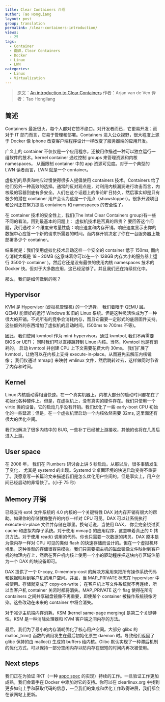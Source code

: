 ```yaml
---
title: Clear Containers 介绍
author: Tao HongLiang
layout: post
group: translation
permalink: /clear-containers-introduction/
views:
  - 25
tags:
  - Container
  - 翻译，Clear Containers
  - Docker
  - Linux
  - LWN
categories:
  - Linux
  - Virtualization
---
```


<!-- title: Clear Containers 介绍 -->

<!-- 作者：陶宏亮，taohl04@gmail.com, 65036336 -->

<!-- 时间：2015/6/11 -->

<!-- 分类：Linux -->

<!-- 标签：Linux,Container,LWN,翻译，Clear Containers -->

> 原文：[An introduction to Clear Containers][1]
> 作者：Arjan van de Ven
> 译者：Tao Hongliang

## 简述

Containers 最近很火，每个人都对它赞不绝口。对开发者而已，它更易开发；而对于 IT 部门而言，它易于管理和部署。Containers 进入公众视野，很大程度上源于 Docker 像 Iphone 改变客户端程序设计一样改变了服务器端的应用开发。

广义上的 container 不仅仅是一个应用程序，还被用作描述一种可以独立运行一组软件的技术。kernel container 通过控制 groups 来管理资源和内核 namespaces， 从而限制 container 中的 app 资源可见度。对于一个典型的 LWN 读者而言，LWN 就是一个 container。

虚拟机的昂贵和响应过慢使得很多人提倡使用 containers 技术。Containers 给了他们另外一种高效的选择。通常的反对观点是，对利用内核漏洞进行攻击而言，内核级的容器到底有多安全。人们在这个话题上的争论旷日持久，然后事实却是只有极少的潜在 container 用户会认为这是一个亮点（showstopper）。很多开源项目和公司正在努力提高 containers 和 namespaces 的安全性了。

在 container 技术的安全性上，我们(The Intel Clear Containers group)有一些不同的看法。回到最基本的问题上： 虚拟机技术是否真的昂贵？ 要回答这个问题，我们通过 2 个维度来考量性能：响应速度和内存开销。响应速度显示出你的数据中心应答一个新的请求所需要的时间。而内存开销决定了你在一台服务器上能部署多少个 container。

结果就是：我们使用虚拟化技术启动这样一个安全的 container 低于 150ms, 而内存消耗大概是 18 &#8211; 20MB (这意味着你可以在一个 128GB 内存大小的服务器上运行 3500个 container )。然后它还是没有最快的使用内核 namespaces 技术的 Docker 快。但对于大多数应用，这已经足够了。并且我们还在持续优化中。

那么，我们是如何做到的呢？

## Hypervisor

KVM 是 Hypervisor (虚拟机管理机) 的一个选择， 我们着眼于 QEMU 层。QEMU 能很好的运行 Windows 和旧的 Linux 系统。但是这种灵活性成为了一种很大的开销。不光所有的竞争会消耗内存，而且它需要一定形式的底层固件支持。这些额外的东西增加了虚拟机的启动时间。(500ms to 700ms 不等)。

因此，我们使用 kvmtool 作为 mini-hypervisor。通过 kvmtool, 我们不再需要 BIOS or UEFI； 同时我们可以直接跳转到 Linux 内核。当然，Kvmtool 也是有消耗的， 启动 kvmtool 并创建 CPU 上下文需要花费大约 30ms。 我们扩展了 kvmtool，让他可以在内核上支持 execute-in-place。从而避免去解压内核镜像； 我们仅通过 mmap() 来映射 vmlinux 文件，然后跳转过去，这样做同时节省了内存和时间。

## Kernel

Linux 内核启动得相当快速。在一个真实机器上，内核大部分的启动时间都花在了初始化各种硬件上。但是，在虚拟机上，没有真实的硬件存在。我们只使用一个 virtio 类的设备，它的启动几乎没有开销。我们优化了一些 early-boot CPU 初始化的一些延迟；但是，在一个虚拟机里启动一个内核依然需要 32ms, 这里面还有很大的优化空间。

我们也解决了很多内核中的 BUG, 一些补丁已经被上游接收，其他的也将在几周后进入上游。

## User space

在 2008 年， 我们在 Plumbers 研讨会上讲 5 秒启动。从那以后，很多事情发生了变化， 尤其是 systemd 的出现。Systemd 让桌面环境的快速启动变得不重要了。我愿意写一长篇论文来描述我们是怎么优化用户空间的，但是事实上，用户空间已经启动的非常快了。(小于 75 秒)

## Memory 开销

已经支持 ext4 文件系统的 4.0 内核的一个关键特性 DAX 对内存开销有很大的帮助。如果你的存储就像整齐的内存一样对 CPU 可见。DAX 可以让系统执行 execute-in-place 文件并存储在哪里。换句话说，当使用 DAX， 你会完全绕过页 cache 和虚拟内存子系统。对于使用 mmap() 的应用程序，这意味着真正的 0 拷贝方法。对于使用 read() 调用的代码，你也只需要一次数据的拷贝。DAX 原本是为像内存一样对 CPU 可见的类似 flash 的快速存储而设计的。但在一个虚拟机环境里，这种类型的存储很容易模拟。我们只需要把主机的磁盘镜像文件映射到客户机的物理内存上，然后在客户机内核上使用一个小的驱动程序把这块内存区域注册为一个 DAX 的块设备即可。

DAX 提供了一个 0-copy, 0-memory-cost 的解决方案用来把所有操作系统代码和数据映射到客户机的用户空间。并且，当 MAP\_PRIVATE 标志在 hypervisor 中被使用。存储就变成了 copy-on-write； 在客户机上写文件系统就不再连续，所以当客户机 container 关闭时都将消失。MAP\_PRIVATE 这个 flag 使得在所有 containers 之间共享磁盘镜像不再重要，即使某个 container 被操作系统镜像污染。这些改动在未来的 container 中将会消失。

对于减少主机端内存消耗，KSM (kernel same-page merging) 是第二个关键特性。KSM 是一种消除处理器和 KVM 客户端之间内存的方法。

最后，我们为了最小的内存消耗优化了核心用户空间。大部分 glibc 的 malloc_trim() 函数的调用发生在最后初始化原生 daemon 时。导致他们返回了 glibc 保持的由 malloc() 生成的 buffers 给内核。Glibc 默认实现了一种滞后机制的优化方式，可以保持一部分空闲内存以防内存在很短的时间内再次被使用。

## Next steps

我们正在为验证 RKT（一种 [appc spec][3] 的实现）持续的工作。一旦验证工作更加成熟，我们会着手在 Docker 中添加对它的支持。你可以在 clearlinux.org 中找到更多如何上手和获取代码的信息，一旦我们的集成和优化工作取得进展，我们都会在该网站上更新。





 [1]: http://lwn.net/Articles/644675/
 [2]: http://tinylab.org
 [3]: http://lwn.net/Articles/644089/#appc
